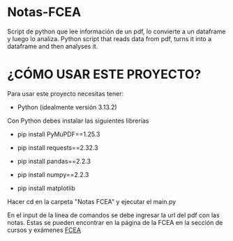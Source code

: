 # Notas-FCEA
Script de python que lee información de un pdf, lo convierte a un dataframe y luego lo analiza.
Python script that reads data from pdf, turns it into a dataframe and then analyses it.

# ¿CÓMO USAR ESTE PROYECTO?

Para usar este proyecto necesitas tener:

* Python (idealmente versión 3.13.2)

Con Python debes instalar las siguientes librerías

* pip install PyMuPDF==1.25.3

* pip install requests==2.32.3

* pip install pandas==2.2.3

* pip install numpy==2.2.3

* pip install matplotlib

Hacer cd en la carpeta "Notas FCEA" y ejecutar el main.py

En el input de la linea de comandos se debe ingresar la url del pdf con las notas.
Estas se pueden encontrar en la página de  la FCEA en la sección de cursos y exámenes [FCEA](https://fcea.udelar.edu.uy/horarios-y-calendarios/examenes-y-revisiones/calendario-de-pruebas/calendarios.html) 
